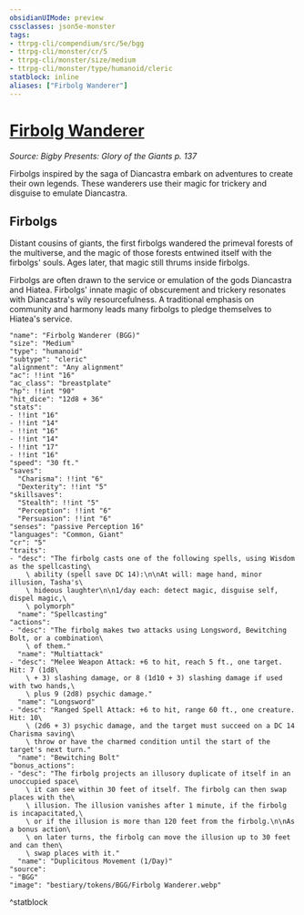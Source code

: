 ```yaml
---
obsidianUIMode: preview
cssclasses: json5e-monster
tags:
- ttrpg-cli/compendium/src/5e/bgg
- ttrpg-cli/monster/cr/5
- ttrpg-cli/monster/size/medium
- ttrpg-cli/monster/type/humanoid/cleric
statblock: inline
aliases: ["Firbolg Wanderer"]
---
```

# [Firbolg Wanderer](3-Compendium\CLI\bestiary\humanoid/firbolg-wanderer-bgg.md)
*Source: Bigby Presents: Glory of the Giants p. 137*  

Firbolgs inspired by the saga of Diancastra embark on adventures to create their own legends. These wanderers use their magic for trickery and disguise to emulate Diancastra.

## Firbolgs

Distant cousins of giants, the first firbolgs wandered the primeval forests of the multiverse, and the magic of those forests entwined itself with the firbolgs' souls. Ages later, that magic still thrums inside firbolgs.

Firbolgs are often drawn to the service or emulation of the gods Diancastra and Hiatea. Firbolgs' innate magic of obscurement and trickery resonates with Diancastra's wily resourcefulness. A traditional emphasis on community and harmony leads many firbolgs to pledge themselves to Hiatea's service.

```statblock
"name": "Firbolg Wanderer (BGG)"
"size": "Medium"
"type": "humanoid"
"subtype": "cleric"
"alignment": "Any alignment"
"ac": !!int "16"
"ac_class": "breastplate"
"hp": !!int "90"
"hit_dice": "12d8 + 36"
"stats":
- !!int "16"
- !!int "14"
- !!int "16"
- !!int "14"
- !!int "17"
- !!int "16"
"speed": "30 ft."
"saves":
  "Charisma": !!int "6"
  "Dexterity": !!int "5"
"skillsaves":
  "Stealth": !!int "5"
  "Perception": !!int "6"
  "Persuasion": !!int "6"
"senses": "passive Perception 16"
"languages": "Common, Giant"
"cr": "5"
"traits":
- "desc": "The firbolg casts one of the following spells, using Wisdom as the spellcasting\
    \ ability (spell save DC 14):\n\nAt will: mage hand, minor illusion, Tasha's\
    \ hideous laughter\n\n1/day each: detect magic, disguise self, dispel magic,\
    \ polymorph"
  "name": "Spellcasting"
"actions":
- "desc": "The firbolg makes two attacks using Longsword, Bewitching Bolt, or a combination\
    \ of them."
  "name": "Multiattack"
- "desc": "Melee Weapon Attack: +6 to hit, reach 5 ft., one target. Hit: 7 (1d8\
    \ + 3) slashing damage, or 8 (1d10 + 3) slashing damage if used with two hands,\
    \ plus 9 (2d8) psychic damage."
  "name": "Longsword"
- "desc": "Ranged Spell Attack: +6 to hit, range 60 ft., one creature. Hit: 10\
    \ (2d6 + 3) psychic damage, and the target must succeed on a DC 14 Charisma saving\
    \ throw or have the charmed condition until the start of the target's next turn."
  "name": "Bewitching Bolt"
"bonus_actions":
- "desc": "The firbolg projects an illusory duplicate of itself in an unoccupied space\
    \ it can see within 30 feet of itself. The firbolg can then swap places with the\
    \ illusion. The illusion vanishes after 1 minute, if the firbolg is incapacitated,\
    \ or if the illusion is more than 120 feet from the firbolg.\n\nAs a bonus action\
    \ on later turns, the firbolg can move the illusion up to 30 feet and can then\
    \ swap places with it."
  "name": "Duplicitous Movement (1/Day)"
"source":
- "BGG"
"image": "bestiary/tokens/BGG/Firbolg Wanderer.webp"
```
^statblock